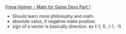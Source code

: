 [Freya Holmer - Math for Game Devs Part 1](https://www.youtube.com/watch?v=MOYiVLEnhrw)

- Should learn more philosophy and math.
- absolute value, if negative make positive.
- sign of a vector is basically direction. ex (-1, 1), (-1, -1)